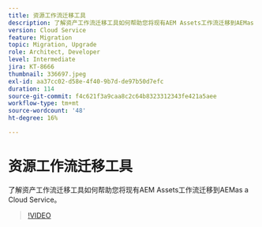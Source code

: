 ```yaml
---
title: 资源工作流迁移工具
description: 了解资产工作流迁移工具如何帮助您将现有AEM Assets工作流迁移到AEMas a Cloud Service。
version: Cloud Service
feature: Migration
topic: Migration, Upgrade
role: Architect, Developer
level: Intermediate
jira: KT-8666
thumbnail: 336697.jpeg
exl-id: aa37cc02-d58e-4f40-9b7d-de97b50d7efc
duration: 114
source-git-commit: f4c621f3a9caa8c2c64b8323312343fe421a5aee
workflow-type: tm+mt
source-wordcount: '48'
ht-degree: 16%

---
```


# 资源工作流迁移工具

了解资产工作流迁移工具如何帮助您将现有AEM Assets工作流迁移到AEMas a Cloud Service。

>[!VIDEO](https://video.tv.adobe.com/v/336697?quality=12&learn=on)
